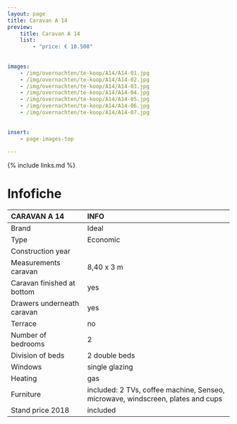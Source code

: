 ```yaml
---
layout: page
title: Caravan A 14
preview: 
    title: Caravan A 14
    list:
        - "price: € 10.500"
        
        
images:
    - /img/overnachten/te-koop/A14/A14-01.jpg
    - /img/overnachten/te-koop/A14/A14-02.jpg
    - /img/overnachten/te-koop/A14/A14-03.jpg
    - /img/overnachten/te-koop/A14/A14-04.jpg
    - /img/overnachten/te-koop/A14/A14-05.jpg
    - /img/overnachten/te-koop/A14/A14-06.jpg
    - /img/overnachten/te-koop/A14/A14-07.jpg
    
    
insert:
    - page-images-top
    
---
```


{% include links.md %}



# Infofiche 

CARAVAN A 14                | INFO        | 
:---------------------------|:------------|
Brand                       |Ideal
Type                        |Economic
Construction year           |
Measurements caravan        |8,40 x 3 m
Caravan finished at bottom  |yes
Drawers underneath caravan  |yes
Terrace                     |no
Number of bedrooms          |2
Division of beds            |2 double beds
Windows                     |single glazing
Heating                     |gas
Furniture                   |included: 2 TVs, coffee machine, Senseo, microwave, windscreen, plates and cups
Stand price 2018            |included
